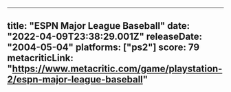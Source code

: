 
---
title: "ESPN Major League Baseball"
date: "2022-04-09T23:38:29.001Z"
releaseDate: "2004-05-04"
platforms: ["ps2"]
score: 79
metacriticLink: "https://www.metacritic.com/game/playstation-2/espn-major-league-baseball"
---
